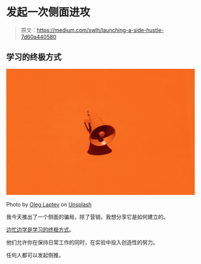 # 发起一次侧面进攻

> 原文：<https://medium.com/swlh/launching-a-side-hustle-7d60a440580>

## 学习的终极方式

[![](img/c0709210e020bfb5f3f0668dbec721c7.png)](http://eepurl.com/drIF7r)

Photo by [Oleg Laptev](https://unsplash.com/@snowshade?utm_source=unsplash&utm_medium=referral&utm_content=creditCopyText) on [Unsplash](https://unsplash.com/search/photos/tools?utm_source=unsplash&utm_medium=referral&utm_content=creditCopyText)

我今天推出了一个侧面的骗局，除了营销，我想分享它是如何建立的。

[边忙边学是学习的终极方式](https://philhsc.com/show-me-makers-angst/)。

他们允许你在保持日常工作的同时，在实验中投入创造性的努力。

任何人都可以发起侧推。